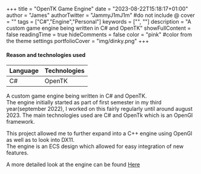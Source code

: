 +++
title = "OpenTK Game Engine"
date = "2023-08-22T15:18:17+01:00"
author = "James"
authorTwitter = "JammyJ1mJ1m" #do not include @
cover = ""
tags = ["C#","Engine","Personal"]
keywords = ["", ""]
description = "A custom game engine being written in C# and OpenTK"
showFullContent = false
readingTime = true
hideComments = false
color = "pink" #color from the theme settings
portfolioCover = "img/dinky.png"
+++



#### Reason and technologies used

| Language    | Technologies|
| ----------- | ----------- |
| C#          |OpenTK       |

A custom game engine being written in C# and OpenTK.  
The engine initially started as part of first semester in my third year(september 2022), I worked on this fairly   regularly until around august 2023. The main technologies used are C# and OpenTk which is an OpenGl framework.  

This project allowed me to further expand into a C++ engine using OpenGl as well as to look into DX11.  
 The engine is an ECS design which allowed for easy integration of new features.

A more detailed look at the engine can be found [Here](https://jammyjimjim.co.uk/posts/opentk-game-engine/)